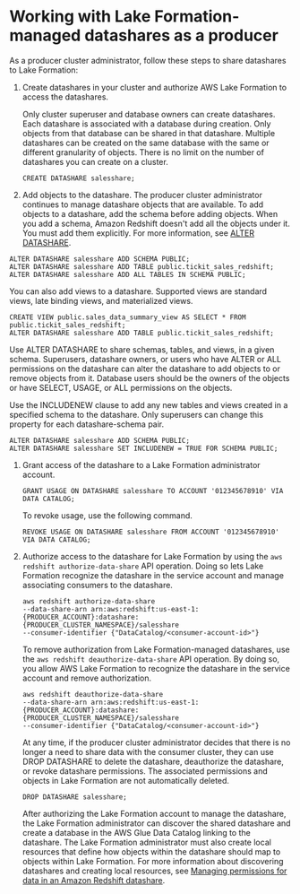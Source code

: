 # Working with Lake Formation\-managed datashares as a producer<a name="lake-formation-getting-started-producer"></a>

As a producer cluster administrator, follow these steps to share datashares to Lake Formation:

1. Create datashares in your cluster and authorize AWS Lake Formation to access the datashares\.

   Only cluster superuser and database owners can create datashares\. Each datashare is associated with a database during creation\. Only objects from that database can be shared in that datashare\. Multiple datashares can be created on the same database with the same or different granularity of objects\. There is no limit on the number of datashares you can create on a cluster\.

   ```
   CREATE DATASHARE salesshare;
   ```

1.  Add objects to the datashare\. The producer cluster administrator continues to manage datashare objects that are available\. To add objects to a datashare, add the schema before adding objects\. When you add a schema, Amazon Redshift doesn't add all the objects under it\. You must add them explicitly\. For more information, see [ALTER DATASHARE](https://docs.aws.amazon.com/redshift/latest/dg/r_ALTER_DATASHARE.html)\. 

   ```
   ALTER DATASHARE salesshare ADD SCHEMA PUBLIC;
   ALTER DATASHARE salesshare ADD TABLE public.tickit_sales_redshift;
   ALTER DATASHARE salesshare ADD ALL TABLES IN SCHEMA PUBLIC;
   ```

   You can also add views to a datashare\. Supported views are standard views, late binding views, and materialized views\.

   ```
   CREATE VIEW public.sales_data_summary_view AS SELECT * FROM public.tickit_sales_redshift;
   ALTER DATASHARE salesshare ADD TABLE public.tickit_sales_redshift;
   ```

   Use ALTER DATASHARE to share schemas, tables, and views, in a given schema\. Superusers, datashare owners, or users who have ALTER or ALL permissions on the datashare can alter the datashare to add objects to or remove objects from it\. Database users should be the owners of the objects or have SELECT, USAGE, or ALL permissions on the objects\. 

   Use the INCLUDENEW clause to add any new tables and views created in a specified schema to the datashare\. Only superusers can change this property for each datashare\-schema pair\.

   ```
   ALTER DATASHARE salesshare ADD SCHEMA PUBLIC;
   ALTER DATASHARE salesshare SET INCLUDENEW = TRUE FOR SCHEMA PUBLIC;
   ```

1. Grant access of the datashare to a Lake Formation administrator account\.

   ```
   GRANT USAGE ON DATASHARE salesshare TO ACCOUNT '012345678910' VIA DATA CATALOG;
   ```

   To revoke usage, use the following command\.

   ```
   REVOKE USAGE ON DATASHARE salesshare FROM ACCOUNT '012345678910' VIA DATA CATALOG;
   ```

1. Authorize access to the datashare for Lake Formation by using the `aws redshift authorize-data-share` API operation\. Doing so lets Lake Formation recognize the datashare in the service account and manage associating consumers to the datashare\.

   ```
   aws redshift authorize-data-share 
   --data-share-arn arn:aws:redshift:us-east-1:{PRODUCER_ACCOUNT}:datashare:{PRODUCER_CLUSTER_NAMESPACE}/salesshare 
   --consumer-identifier {"DataCatalog/<consumer-account-id>"}
   ```

    To remove authorization from Lake Formation\-managed datashares, use the `aws redshift deauthorize-data-share` API operation\. By doing so, you allow AWS Lake Formation to recognize the datashare in the service account and remove authorization\. 

   ```
   aws redshift deauthorize-data-share 
   --data-share-arn arn:aws:redshift:us-east-1:{PRODUCER_ACCOUNT}:datashare:{PRODUCER_CLUSTER_NAMESPACE}/salesshare 
   --consumer-identifier {"DataCatalog/<consumer-account-id>"}
   ```

    At any time, if the producer cluster administrator decides that there is no longer a need to share data with the consumer cluster, they can use DROP DATASHARE to delete the datashare, deauthorize the datashare, or revoke datashare permissions\. The associated permissions and objects in Lake Formation are not automatically deleted\. 

   ```
   DROP DATASHARE salesshare;
   ```

    After authorizing the Lake Formation account to manage the datashare, the Lake Formation administrator can discover the shared datashare and create a database in the AWS Glue Data Catalog linking to the datashare\. The Lake Formation administrator must also create local resources that define how objects within the datashare should map to objects within Lake Formation\. For more information about discovering datashares and creating local resources, see [Managing permissions for data in an Amazon Redshift datashare](https://docs.aws.amazon.com/lake-formation/latest/dg/data-sharing-redshift.html)\. 